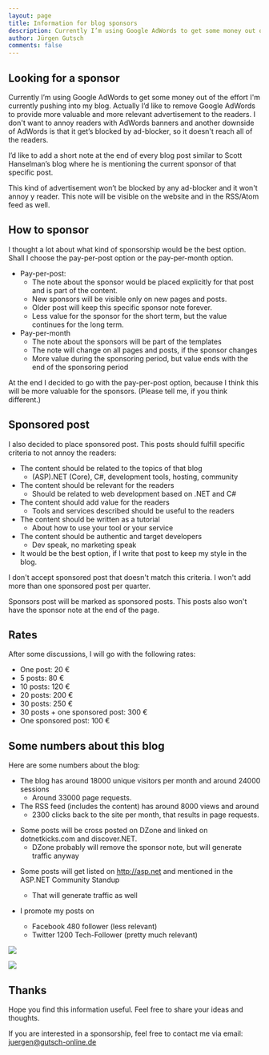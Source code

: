 ```yaml
---
layout: page
title: Information for blog sponsors
description: Currently I’m using Google AdWords to get some money out of the effort I push into my blog. Actually I’d like to remove Google AdWords to provide more valuable and more relevant advertisement to the readers. I don't want to annoy readers with AdWords banners and unrelated content.
author: Jürgen Gutsch
comments: false
---
```


## Looking for a sponsor

Currently I’m using Google AdWords to get some money out of the effort I'm currently pushing into my blog. Actually I’d like to remove Google AdWords to provide more valuable and more relevant advertisement to the readers. I don't want to annoy readers with AdWords banners and another downside of AdWords is that it get’s blocked by ad-blocker, so it doesn't reach all of the readers.

 I’d like to add a short note at the end of every blog post similar to Scott Hanselman’s blog where he is mentioning the current sponsor of that specific post.

This kind of advertisement won’t be blocked by any ad-blocker and it won't annoy y reader. This note will be visible on the website and in the RSS/Atom feed as well.

## How to sponsor

I thought a lot about what kind of sponsorship would be the best option. Shall I choose the pay-per-post option or the pay-per-month option.

* Pay-per-post:
  * The note about the sponsor would be placed explicitly for that post and is part of the content.
  * New sponsors will be visible only on new pages and posts.
  * Older post will keep this specific sponsor note forever.
  * Less value for the sponsor for the short term, but the value continues for the long term.
* Pay-per-month
  * The note about the sponsors will be part of the templates
  * The note will change on all pages and posts, if the sponsor changes
  * More value during the sponsoring period, but value ends with the end of the sponsoring period

At the end I decided to go with the pay-per-post option, because I think this will be more valuable for the sponsors. (Please tell me, if you think different.)

## Sponsored post

I also decided to place sponsored post. This posts should fulfill specific criteria to not annoy the readers:

* The content should be related to the topics of that blog
  * (ASP).NET (Core), C#, development tools, hosting, community
* The content should be relevant for the readers
  * Should be related to web development based on .NET and C#
* The content should add value for the readers
  * Tools and services described should be useful to the readers
* The content should be written as a tutorial
  * About how to use your tool or your service
* The content should be authentic and target developers
  * Dev speak, no marketing speak
* It would be the best option, if I write that post to keep my style in the blog.

I don't accept sponsored post that doesn't match this criteria. I won't add more than one sponsored post per quarter.

Sponsors post will be marked as sponsored posts. This posts also won't have the sponsor note at the end of the page.

## Rates

After some discussions, I will go with the following rates:

- One post: 20 €
- 5 posts: 80 €
- 10 posts: 120 €
- 20 posts: 200 €
- 30 posts: 250 €
- 30 posts + one sponsored post: 300 € 
- One sponsored post: 100 €

## Some numbers about this blog 

Here are some numbers about the blog:

- The blog has around 18000 unique visitors per month and around 24000 sessions 
  - Around 33000 page requests.
- The RSS feed (includes the content) has around 8000 views and around 
  - 2300 clicks back to the site per month, that results in page requests.

* Some posts will be cross posted on DZone and linked on dotnetkicks.com and discover.NET. 
  * DZone probably will remove the sponsor note, but will generate traffic anyway

- Some posts will get listed on <http://asp.net> and mentioned in the ASP.NET Community Standup

  - That will generate traffic as well
- I promote my posts on 
  - Facebook 480 follower (less relevant)
  - Twitter 1200 Tech-Follower (pretty much relevant)

![]({{site.baseurl}}/img/sponsors/November2018.jpg)

![]({{site.baseurl}}/img/sponsors/October2018.jpg)



## Thanks

Hope you find this information useful. Feel free to share your ideas and thoughts. 

If you are interested in a sponsorship, feel free to contact me via email: juergen@gutsch-online.de